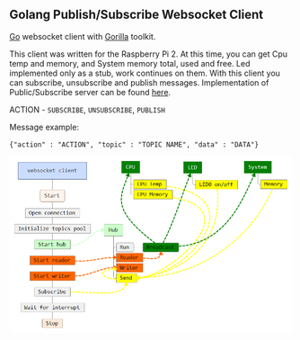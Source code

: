 ##	Golang Publish/Subscribe Websocket Client

[Go](https://golang.org/) websocket client with [Gorilla](http://www.gorillatoolkit.org/) toolkit.

This client was written for the Raspberry Pi 2. At this time, you can get Cpu temp and memory, and System memory total, used and free. Led implemented only as a stub, work continues on them.
With this client you can subscribe, unsubscribe and publish messages.
Implementation of Public/Subscribe server can be found [here](https://github.com/gkiryaziev/go_gorilla_pubsub_websocket_server).

ACTION - `SUBSCRIBE`, `UNSUBSCRIBE`, `PUBLISH`

Message example:
```
{"action" : "ACTION", "topic" : "TOPIC NAME", "data" : "DATA"}
```

![Mind](/mind.png?raw=true "Mind")